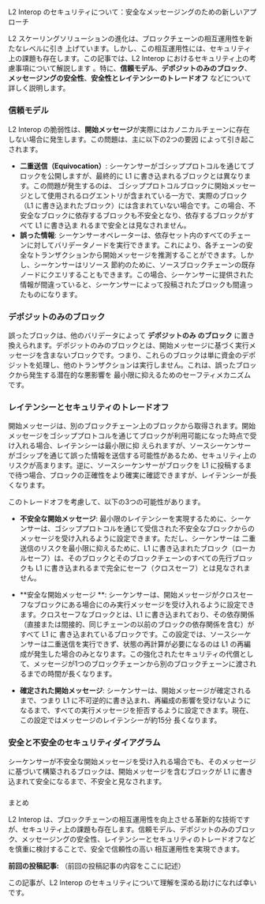 ##
  L2 Interop のセキュリティについて：安全なメッセージングのための新しいアプローチ

L2
スケーリングソリューションの進化は、ブロックチェーンの相互運用性を新たなレベルに引き
上げています。しかし、この相互運用性には、セキュリティ上の課題も存在します。この記事では、L2 Interop におけるセキュリティ上の考慮事項について解説します
。特に、**信頼モデル**、**デポジットのみのブロック**、**メッセージングの安全性**、**安全性とレイテンシーのトレードオフ**
などについて詳しく説明します。

###  信頼モデル

L2 Interop の脆弱性は、**開始メッセージ**が実際にはカノニカルチェーンに存在しない場合に発生します。この問題は、主に以下の2つの要因
によって引き起こされます。

* **二重送信（Equivocation）**: シーケンサーがゴシッププロトコルを通じてブロックを公開しますが、最終的に L1 に書き込まれるブロックとは異なります。この問題が発生するのは、
ゴシッププロトコルブロックに開始メッセージとして使用されるログエントリが含まれている一方で、実際のブロック（L1 に書き込まれたブロック）には含まれていない場合です。この場合、不安全なブロックに依存するブロックも不安全となり、依存するブロックがすべて L1 に書き込ま
れるまで安全とは見なされません。
* **誤った情報**: シーケンサーオペレーターは、依存セット内のすべてのチェーンに対してバリデータノードを実行できます。これにより、各チェーンの安全なトランザクションから開始メッセージを推測することができます。しかし、シーケンサーはリソース
節約のために、ソースブロックチェーンの既存ノードにクエリすることもできます。この場合、シーケンサーに提供された情報が間違っていると、シーケンサーによって投稿されたブロックも間違ったものになります。

###  デポジットのみのブロック

誤ったブロックは、他のバリデータによって **デポジットのみ
のブロック** に置き換えられます。デポジットのみのブロックとは、開始メッセージに基づく実行メッセージを含まないブロックです。つまり、これらのブロックは単に資金のデポジットを処理し、他のトランザクションは実行しません。これは、誤ったブロックから発生する潜在的な悪影響を
最小限に抑えるためのセーフティメカニズムです。

###  レイテンシーとセキュリティのトレードオフ

開始メッセージは、別のブロックチェーン上のブロックから取得されます。開始メッセージをゴシッププロトコルを通じてブロックが利用可能になった時点で受け入れる場合、レイテンシーは最小限に抑
えられますが、ソースシーケンサーがゴシップを通じて誤った情報を送信する可能性があるため、セキュリティ上のリスクが高まります。逆に、ソースシーケンサーがブロックを L1 に投稿するまで待つ場合、ブロックの正確性をより確実に確認できますが、レイテンシーが長くなります。


このトレードオフを考慮して、以下の3つの可能性があります。

* **不安全な開始メッセージ**: 最小限のレイテンシーを実現するために、シーケンサーは、ゴシッププロトコルを通じて受信された不安全なブロックからのメッセージを受け入れるように設定できます。ただし、シーケンサーは
二重送信のリスクを最小限に抑えるために、L1 に書き込まれたブロック（ローカルセーフ）は、そのブロックとそのブロックチェーンのすべての先行ブロックも L1 に書き込まれるまで完全にセーフ（クロスセーフ）とは見なされません。
* **安全な開始メッセージ
**: シーケンサーは、開始メッセージがクロスセーフなブロックにある場合にのみ実行メッセージを受け入れるように設定できます。クロスセーフなブロックとは、L1 に書き込まれており、その依存関係（直接または間接的、同じチェーンの以前のブロックの依存関係を含む）がすべて L1 に
書き込まれているブロックです。この設定では、ソースシーケンサーは二重送信を実行できず、状態の再計算が必要になるのは L1 の再編成が発生した場合のみとなります。この強化されたセキュリティの代償として、メッセージが1つのブロックチェーンから別のブロックチェーンに渡されるまでの時間が長くなります。

* **確定された開始メッセージ**: シーケンサーは、開始メッセージが確定されるまで、つまり L1 に不可逆的に書き込まれ、再編成の影響を受けないようになるまで、すべての実行メッセージを拒否するように設定できます。現在、この設定ではメッセージのレイテンシーが約15分
長くなります。

###  安全と不安全のセキュリティダイアグラム

シーケンサーが不安全な開始メッセージを受け入れる場合でも、そのメッセージに基づいて構築されるブロックは、開始メッセージを含むブロックが L1 に書き込まれて安全になるまで、不安全と見なされます。

###  
まとめ

L2 Interop は、ブロックチェーンの相互運用性を向上させる革新的な技術ですが、セキュリティ上の課題も存在します。信頼モデル、デポジットのみのブロック、メッセージングの安全性、レイテンシーとセキュリティのトレードオフなどを慎重に検討することで、安全で信頼性の高い
相互運用性を実現できます。

**前回の投稿記事:**
（前回の投稿記事の内容をここに記述）

この記事が、L2 Interop のセキュリティについて理解を深める助けになれば幸いです。

